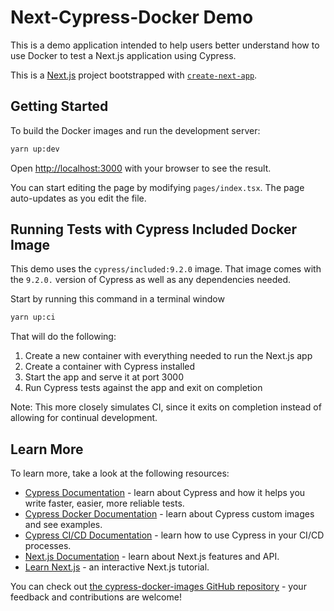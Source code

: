 # Next-Cypress-Docker Demo

This is a demo application intended to help users better understand how to use Docker to test a Next.js application using Cypress.

This is a [Next.js](https://nextjs.org/) project bootstrapped with [`create-next-app`](https://github.com/vercel/next.js/tree/canary/packages/create-next-app).

## Getting Started

To build the Docker images and run the development server:

```bash
yarn up:dev
```

Open [http://localhost:3000](http://localhost:3000) with your browser to see the result.

You can start editing the page by modifying `pages/index.tsx`. The page auto-updates as you edit the file. 

## Running Tests with Cypress Included Docker Image

This demo uses the `cypress/included:9.2.0` image. That image comes with the `9.2.0.` version of Cypress as well as any dependencies needed. 

Start by running this command in a terminal window 

```bash
yarn up:ci
```

That will do the following:

1. Create a new container with everything needed to run the Next.js app
2. Create a container with Cypress installed
2. Start the app and serve it at port 3000
4. Run Cypress tests against the app and exit on completion

Note: This more closely simulates CI, since it exits on completion instead of allowing for continual development.

## Learn More

To learn more, take a look at the following resources:

- [Cypress Documentation](https://on.cypress.io) - learn about Cypress and how it helps you write faster, easier, more reliable tests.
- [Cypress Docker Documentation](https://on.cypress.io/docker) - learn about Cypress custom images and see examples.
- [Cypress CI/CD Documentation](https://on.cypress.io/ci) - learn how to use Cypress in your CI/CD processes.
- [Next.js Documentation](https://nextjs.org/docs) - learn about Next.js features and API.
- [Learn Next.js](https://nextjs.org/learn) - an interactive Next.js tutorial.

You can check out [the cypress-docker-images GitHub repository](https://github.com/cypress-io/cypress-docker-images/) - your feedback and contributions are welcome!
